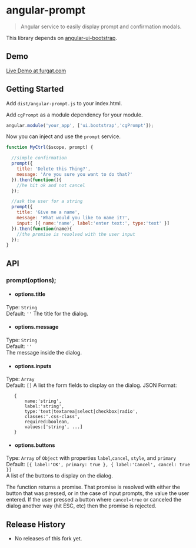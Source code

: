 # angular-prompt

> Angular service to easily display prompt and confirmation modals.

This library depends on [angular-ui-bootstrap](https://github.com/angular-ui/bootstrap).  

## Demo

[Live Demo at furgat.com](http://furgat.com/angular/angular-prompt/demo/)

## Getting Started

Add `dist/angular-prompt.js` to your index.html.  

Add `cgPrompt` as a module dependency for your module.

```js
angular.module('your_app', ['ui.bootstrap','cgPrompt']);
```

Now you can inject and use the `prompt` service.

```js
function MyCtrl($scope, prompt) {

  //simple confirmation
  prompt({
    title: 'Delete this Thing?',
    message: 'Are you sure you want to do that?'
  }).then(function(){
    //he hit ok and not cancel
  });

  //ask the user for a string
  prompt({
    title: 'Give me a name',
    message: 'What would you like to name it?',
    input: [{ name:'name', label:'enter text:', type:'text' }]
  }).then(function(name){
    //the promise is resolved with the user input
  });  
}
```

## API

### prompt(options);

 - #### options.title
 Type: `String`  
 Default: `''`
 The title for the dialog.

 - #### options.message
 Type: `String`  
 Default: `''`  
 The message inside the dialog.

 - #### options.inputs
 Type: `Array`  
 Default: `[]`
 A list the form fields to display on the dialog.
 JSON Format: 
 ```
    { 
        name:'string',
        label:'string',
        type:'text|textarea|select|checkbox|radio', 
        classes:'.css-class', 
        required:boolean,
        values:['string', ...]
    }
 ```

 - #### options.buttons
 Type: `Array` of `Object` with properties `label`,`cancel`, `style`, and `primary`  
 Default: `[{ label:'OK', primary: true }, { label:'Cancel', cancel: true }]`  
 A list of the buttons to display on the dialog.

The function returns a promise.  That promise is resolved with either the button that was pressed, or in the case of input prompts, the value the user entered.  If the user pressed a button where `cancel=true` or canceled the dialog another way (hit ESC, etc) then the promise is rejected.

## Release History
 * No releases of this fork yet.
